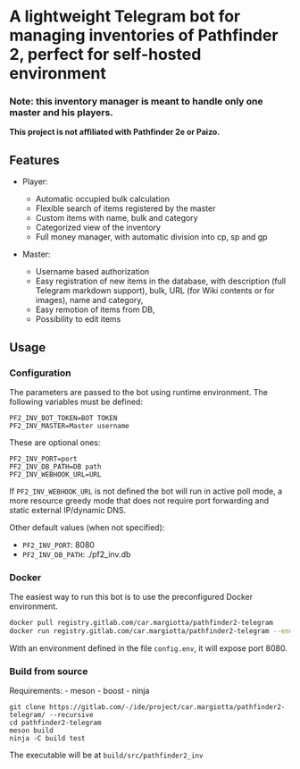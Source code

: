 # A lightweight Telegram bot for managing inventories of Pathfinder 2, perfect for self-hosted environment

### **Note**: this inventory manager is meant to handle only one master and his players.

**This project is not affiliated with Pathfinder 2e or Paizo.**

## Features

- Player:
    - Automatic occupied bulk calculation
    - Flexible search of items registered by the master
    - Custom items with name, bulk and category
    - Categorized view of the inventory
    - Full money manager, with automatic division  into cp, sp and gp 

- Master:
    - Username based authorization
    - Easy registration of new items in the database, with description (full Telegram markdown support), bulk, URL (for Wiki contents or for images), name and category,
    - Easy remotion of items from DB,
    - Possibility to edit items 

## Usage
### Configuration

The parameters are passed to the bot using runtime environment. 
The following variables must be defined:
```
PF2_INV_BOT_TOKEN=BOT TOKEN
PF2_INV_MASTER=Master username
```

These are optional ones:
```
PF2_INV_PORT=port
PF2_INV_DB_PATH=DB path
PF2_INV_WEBHOOK_URL=URL
```

If `PF2_INV_WEBHOOK_URL` is not defined the bot will run in active poll mode, a more resource greedy mode that does not require port forwarding and static external IP/dynamic DNS.

Other default values (when not specified):
- `PF2_INV_PORT`: 8080
- `PF2_INV_DB_PATH`: ./pf2_inv.db

### Docker

The easiest way to run this bot is to use the preconfigured Docker environment.

```bash
docker pull registry.gitlab.com/car.margiotta/pathfinder2-telegram
docker run registry.gitlab.com/car.margiotta/pathfinder2-telegram --env-file config.env -p 8080:8080
```

With an environment defined in the file `config.env`, it will expose port 8080.

### Build from source

Requirements:
    - meson
    - boost
    - ninja

```
git clone https://gitlab.com/-/ide/project/car.margiotta/pathfinder2-telegram/ --recursive
cd pathfinder2-telegram
meson build
ninja -C build test
```

The executable will be at `build/src/pathfinder2_inv`
